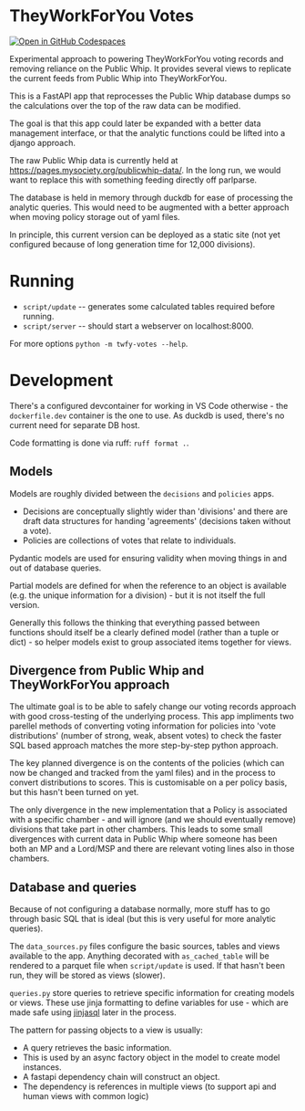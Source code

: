 # TheyWorkForYou Votes

[![Open in GitHub Codespaces](https://github.com/codespaces/badge.svg)](https://codespaces.new/mysociety/twfy-votes)

Experimental approach to powering TheyWorkForYou voting records and removing reliance on the Public Whip. It provides several views to replicate the current feeds from Public Whip into TheyWorkForYou. 

This is a FastAPI app that reprocesses the Public Whip database dumps so the calculations over the top of the raw data can be modified.

The goal is that this app could later be expanded with a better data management interface, or that the analytic functions could be lifted into a 
django approach. 

The raw Public Whip data is currently held at https://pages.mysociety.org/publicwhip-data/. In the long run, we would want to replace this with something feeding directly off parlparse. 

The database is held in memory through duckdb for ease of processing the analytic queries. This would need to be augmented with a better approach when moving policy storage out of yaml files. 

In principle, this current version can be deployed as a static site (not yet configured because of long generation time for 12,000 divisions).

# Running

- `script/update` -- generates some calculated tables required before running.
- `script/server` -- should start a webserver on localhost:8000.

For more options `python -m twfy-votes --help`.

# Development

There's a configured devcontainer for working in VS Code otherwise - the `dockerfile.dev` container is the one to use. As duckdb is used, there's no current need for separate DB host.

Code formatting is done via ruff: `ruff format .`.

## Models

Models are roughly divided between the `decisions` and `policies` apps.

- Decisions are conceptually slightly wider than 'divisions' and there are draft data structures for handing 'agreements' (decisions taken without a vote).
- Policies are collections of votes that relate to individuals. 

Pydantic models are used for ensuring validity when moving things in and out of database queries. 

Partial models are defined for when the reference to an object is available (e.g. the unique information for a division) - but it is not itself the full version. 

Generally this follows the thinking that everything passed between functions should itself be a clearly defined model (rather than a tuple or dict) - so helper models exist to group associated items together for views. 

## Divergence from Public Whip and TheyWorkForYou approach

The ultimate goal is to be able to safely change our voting records approach with good cross-testing of the underlying process. This app impliments two parellel methods of converting voting information for policies into 'vote distributions' (number of strong, weak, absent votes) to check the faster SQL based approach matches the more step-by-step python approach. 

The key planned divergence is on the contents of the policies (which can now be changed and tracked from the yaml files) and in the process to convert distributions to scores. This is customisable on a per policy basis, but this hasn't been turned on yet. 

The only divergence in the new implementation that a Policy is associated with a specific chamber - and will ignore (and we should eventually remove) divisions that take part in other chambers. This leads to some small divergences with current data in Public Whip where someone has been both an MP and a Lord/MSP and there are relevant voting lines also in those chambers. 


## Database and queries

Because of not configuring a database normally, more stuff has to go through basic SQL that is ideal (but this is very useful for more analytic queries).

The `data_sources.py` files configure the basic sources, tables and views available to the app. Anything decorated with `as_cached_table` will be rendered to a parquet file when `script/update` is used. If that hasn't been run, they will be stored as views (slower).

`queries.py` store queries to retrieve specific information for creating models or views. These use jinja formatting to define variables for use - which are made safe using [jinjasql](https://github.com/sripathikrishnan/jinjasql) later in the process. 

The pattern for passing objects to a view is usually:

- A query retrieves the basic information.
- This is used by an async factory object in the model to create model instances. 
- A fastapi dependency chain will construct an object.
- The dependency is references in multiple views (to support api and human views with common logic)